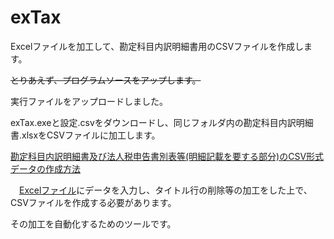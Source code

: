 # exTax

Excelファイルを加工して、勘定科目内訳明細書用のCSVファイルを作成します。

~~とりあえず、プログラムソースをアップします。~~

実行ファイルをアップロードしました。

exTax.exeと設定.csvをダウンロードし、同じフォルダ内の勘定科目内訳明細書.xlsxをCSVファイルに加工します。

[勘定科目内訳明細書及び法人税申告書別表等(明細記載を要する部分)のCSV形式データの作成方法](https://www.e-tax.nta.go.jp/hojin/gimuka/csv_jyoho2.htm)



　[Excelファイル](https://www.e-tax.nta.go.jp/hojin/gimuka/csv_jyoho2/2/utiwakesyo_3104_all.xlsx)にデータを入力し、タイトル行の削除等の加工をした上で、CSVファイルを作成する必要があります。

その加工を自動化するためのツールです。
